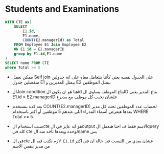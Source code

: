 # Students and Examinations

```sql 
WITH CTE as(
    SELECT
        E1.id,    
        E1.name,
        COUNT(E2.managerId) as Total
    FROM Employee E1 Join Employee E2
    ON E1.id = E2.managerID
    group by E1.id,E1.name
)
SELECT name FROM CTE 
where Total >= 5
```
- ممكن نعمل Self join على الجدول نفسه يعني كأننا بنتعامل معاه على انه جدولين منفصلين
جدول E1 بيمثل المديرين و E2 بيمثل الموظفين

- الJoin condition هنا هو ان يكون الid بتاع الموظف يساوي الID بتاع المدير
يعني E1.id = E2.managerID علشان نجيب كل موظف مع مديرع

- بعد كده بنستخدم COUNT(E2.managerID) لحساب عدد الموظفين تحت كل مدير
بعدها هنعرض أسماء المدراء اللي عندهم 5 موظفين أو أكتر باستخدام WHERE Total >= 5.

- سبب استخدام الcte هو انه عايز في الoutput الاسم فقط
ف احنا هنعمل الquery كله في cte لوحده وبعدها ناخد منه الname بس

- في الcte لازم نكتب فيه ال` E1.id` عشان يعدي من التيست في حالة ان في اكتر من مدير بنفس الاسم
